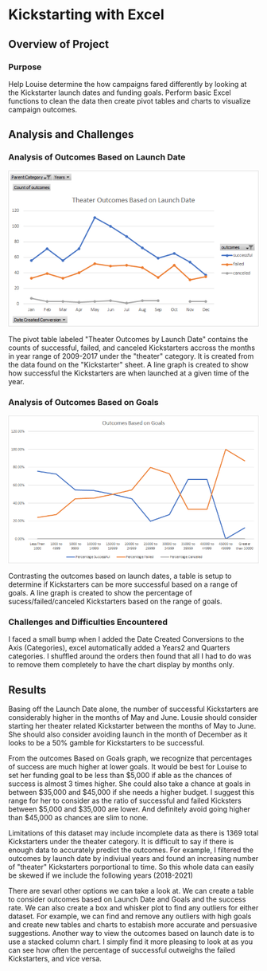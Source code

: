 # Kickstarting with Excel

## Overview of Project

### Purpose
Help Louise determine the how campaigns fared differently by looking at the Kickstarter launch dates and funding goals.
Perform basic Excel functions to clean the data then create pivot tables and charts to visualize campaign outcomes.

## Analysis and Challenges

### Analysis of Outcomes Based on Launch Date
![](resources/Theater_Outcomes_vs_Launch.png)

The pivot table labeled "Theater Outcomes by Launch Date" contains the counts of successful, failed, and canceled Kickstarters accross the months in year range of 2009-2017 under the "theater" category. It is created from the data found on the "Kickstarter" sheet. A line graph is created to show how successful the Kickstarters are when launched at a given time of the year.

### Analysis of Outcomes Based on Goals
![](resources/Outcomes_vs_Goals.png)

Contrasting the outcomes based on launch dates, a table is setup to determine if Kickstarters can be more successful based on a range of goals. A line graph is created to show the percentage of sucess/failed/canceled Kickstarters based on the range of goals.

### Challenges and Difficulties Encountered
I faced a small bump when I added the Date Created Conversions to the Axis (Categories), excel automatically added a Years2 and Quarters categories. I shuffled around the orders then found that all I had to do was to remove them completely to have the chart display by months only.

## Results

Basing off the Launch Date alone, the number of successful Kickstarters are considerably higher in the months of May and June. Lousie should consider starting her theater related Kickstarter between the months of May to June. She should also consider avoiding launch in the month of December as it looks to be a 50% gamble for Kickstarters to be successful.

From the outcomes Based on Goals graph, we recognize that percentages of success are much higher at lower goals. It would be best for Louise to set her funding goal to be less than $5,000 if able as the chances of success is almost 3 times higher. She could also take a chance at goals in between $35,000 and $45,000 if she needs a higher budget. I suggest this range for her to consider as the ratio of successful and failed Kicksters between $5,000 and $35,000 are lower. And definitely avoid going higher than $45,000 as chances are slim to none.

Limitations of this dataset may include incomplete data as there is 1369 total Kickstarters under the theater category. It is difficult to say if there is enough data to accurately predict the outcomes. For example, I filtered the outcomes by launch date by indiviual years and found an increasing number of "theater" Kickstarters porportional to time. So this whole data can easily be skewed if we include the following years (2018-2021)

There are sevarl other options we can take a look at. We can create a table to consider outcomes based on Launch Date and Goals and the success rate. We can also create a box and whisker plot to find any outliers for either dataset. For example, we can find and remove any outliers with high goals and create new tables and charts to estabish more accurate and persuasive suggestions.
Another way to view the outcomes based on launch date is to use a stacked column chart. I simply find it more pleasing to look at as you can see how often the percentage of successful outweighs the failed Kickstarters, and vice versa.

